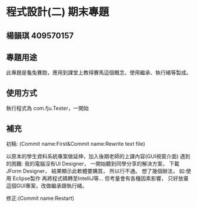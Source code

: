 # 程式設計(二) 期末專題
## 楊韻琪 409570157

## 專題用途
 此專題是龜兔賽跑，應用到課堂上教得賽馬這個概念，使用繼承、執行緒等製成。
## 使用方式
 執行程式為 com.fju.Tester，一開始

## 補充
初稿:
(Commit name:First&Commit name:Rewrite text file)

以原本的學生資料系統專案做延伸，加入後期老師的上課內容(GUI視窗介面)
遇到的困難:
我的電腦沒有UI Designer，
一開始聽到同學分享的解決方案，
下載JForm Designer，
結果顯示此軟體要購買，
所以行不通。
想了幾個辦法，
如:使用 Eclipse製作 再將程式碼轉至IntelliJ等...
但考量會有各種因素影響，
只好放棄這個GUI專案，改做繼承跟執行緒。

修正:(Commit name:Restart)

